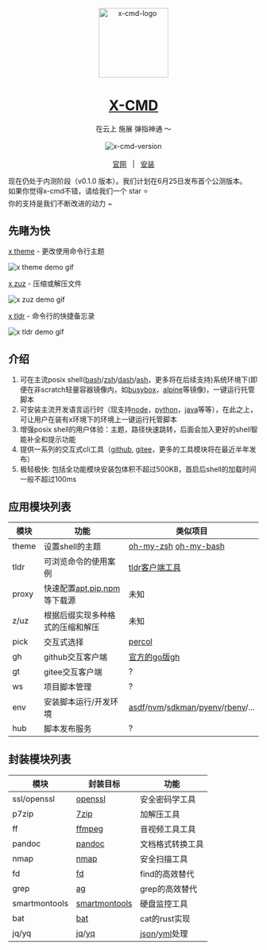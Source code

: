 <p align="center">
    <a target="_blank" href="https://x-cmd.com/zh/">
        <img src="https://foruda.gitee.com/images/1676141778442772704/6846937e_9641432.png" alt="x-cmd-logo" width="140" hight="140">
    </a>
</p>

<h1 align="center"><a target="_blank" href="https://x-cmd.com/zh/">X-CMD</a></h1>

<p align="center">在云上 施展 弹指神通 ～</p>

<p align="center">
  <a target="_blank" href="https://x-cmd.com/zh/">
    <img style="display:inline-block;margin:0.2em;" alt="x-cmd-version" src="https://img.shields.io/badge/alpha v0.1.0-107fbc.svg">
  </a>
</p>

<p align="center">
  <a target="_blank" href="https://x-cmd.com/zh/">官网</a>
  &nbsp; | &nbsp;
  <a href="https://x-cmd.com/">安装</a>
</p>

现在仍处于内测阶段（v0.1.0 版本）。我们计划在6月25日发布首个公测版本。
<br>
如果你觉得x-cmd不错，请给我们一个 star ⭐ 
<br>
你的支持是我们不断改进的动力 ~


## 先睹为快

[x theme](https://www.x-cmd.com/basic/theme) -  更改使用命令行主题

![x theme demo gif](https://foruda.gitee.com/images/1677067960083339501/19e2472d_9641432.gif "theme.gif")

[x zuz](https://www.x-cmd.com/basic/zuz) - 压缩或解压文件

![x zuz demo gif](https://foruda.gitee.com/images/1676142444494253456/e28beb06_9641432.gif "zuz.gif")

[x tldr](https://www.x-cmd.com/basic/tldr) - 命令行的快捷备忘录

![x tldr demo gif](https://foruda.gitee.com/images/1676142452819542463/2799d158_9641432.gif "tldr.gif")


## 介绍

1. 可在主流posix shell([bash](http://tiswww.case.edu/php/chet/bash/bashtop.html)/[zsh](https://www.zsh.org/)/[dash](https://manpages.debian.org/bullseye/dash/dash.1.en.html)/[ash](https://github.com/ash-shell/ash)，更多将在后续支持)系统环境下(即便在非scratch轻量容器镜像内，如[busybox](https://busybox.net/)，[alpine](https://www.alpinelinux.org/)等镜像)，一键运行托管脚本
2. 可安装主流开发语言运行时（现支持[node](https://nodejs.org/en/)，[python](https://www.python.org/)，[java](https://www.java.com/en/)等等），在此之上，可让用户在装有x环境下的环境上一键运行托管脚本
3. 增强posix shell的用户体验：主题，路径快速跳转，后面会加入更好的shell智能补全和提示功能
4. 提供一系列的交互式cli工具（[github](https://github.com/), [gitee](https://gitee.com/)，更多的工具模块将在最近半年发布）
5. 极轻极快: 包括全功能模块安装包体积不超过500KB，首启后shell的加载时间一般不超过100ms


## 应用模块列表

| 模块 | 功能 | 类似项目 |
| --- | --- | --- |
| theme | 设置shell的主题  | [oh-my-zsh](https://ohmyz.sh/) [oh-my-bash](https://ohmybash.nntoan.com/) |
| tldr | 可浏览命令的使用案例  | [tldr客户端工具](https://github.com/tldr-pages/tldr) |
| proxy | 快速配置[apt](https://pkgs.org/download/apt),[pip](https://pypi.org/project/pip/),[npm](https://www.npmjs.com/)等下载源 | 未知 |
| z/uz | 根据后缀实现多种格式的压缩和解压  | 未知 |
| pick | 交互式选择 | [percol](https://github.com/mooz/percol) |
| gh | github交互客户端  | [官方的go版gh](https://cli.github.com/) |
| gt | gitee交互客户端 | ? |
| ws | 项目脚本管理 | ? |
| env | 安装脚本运行/开发环境  | [asdf](https://asdf-vm.com/)/[nvm](https://github.com/nvm-sh/nvm)/[sdkman](https://sdkman.io/)/[pyenv](https://github.com/pyenv/pyenv)/[rbenv](https://github.com/rbenv/rbenv)/... |
| hub | 脚本发布服务 | ? |

## 封装模块列表

| 模块 | 封装目标 | 功能 |
| -- | -- | -- |
| ssl/openssl | [openssl](https://www.openssl.org/) | 安全密码学工具 |
| p7zip | [7zip](https://www.7-zip.org) | 加解压工具 |
| ff | [ffmpeg](https://ffmpeg.org/) | 音视频工具工具 |
| pandoc | [pandoc](https://pandoc.org/) | 文档格式转换工具 |
| nmap | [nmap](https://nmap.org/) | 安全扫描工具 |
| fd | [fd](https://github.com/sharkdp/fd) | find的高效替代 |
| grep | [ag](https://github.com/ggreer/the_silver_searcher) | grep的高效替代 |
| smartmontools | [smartmontools](https://www.smartmontools.org/) | 硬盘监控工具 |
| bat | [bat](https://github.com/sharkdp/bat) | cat的rust实现 |
| jq/yq | [jq](https://stedolan.github.io/jq/)/[yq](https://github.com/mikefarah/yq) | [json](https://www.json.org/json-en.html)/[yml](https://yaml.org/)处理 |


